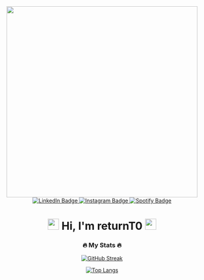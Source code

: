 <div id="header" align="center">
  <img src="https://media.giphy.com/media/v1.Y2lkPTc5MGI3NjExZTk5OWQ4MjQ4YTJkNDE1YTFjYjM4NDUzYTQ3YWY5MGMzODIyNDU0MCZlcD12MV9pbnRlcm5hbF9naWZzX2dpZklkJmN0PWc/f3iwJFOVOwuy7K6FFw/giphy.gif" width="500"/>
  <div id="badges">
  <a href="https://www.linkedin.com/in/vladislav-volkov-returnt0/">
    <img src="https://img.shields.io/badge/LinkedIn-blue?style=for-the-badge&logo=linkedin&logoColor=white" alt="LinkedIn Badge"/>
  </a>
  <a href="https://www.instagram.com/vlvolkov8/">
    <img src="https://img.shields.io/badge/Instagram-E4405F?style=for-the-badge&logo=instagram&logoColor=white" alt="Instagram Badge"/>
  </a>
  <a href="https://open.spotify.com/user/b3nvp4eh4gbfw7bvexggo72mx">
    <img src="https://img.shields.io/badge/Spotify-1ED760?&style=for-the-badge&logo=spotify&logoColor=white" alt="Spotify Badge"/>
  </a>
</div>
<h1>
<img src="https://github.com/TheDudeThatCode/TheDudeThatCode/blob/master/Assets/Hi.gif" width="29px"> 
Hi, I'm returnT0
<img src="https://github.com/TheDudeThatCode/TheDudeThatCode/blob/master/Assets/powerup.gif" width="29px">
</h1>
</div>

<div align="center">

### :fire: My Stats :fire:

<div align="center">

[![GitHub Streak](http://github-readme-streak-stats.herokuapp.com?user=returnT0&theme=dark&background=000000)](https://git.io/streak-stats)

[![Top Langs](https://github-readme-stats.vercel.app/api/top-langs/?username=returnT0&layout=compact&theme=vision-friendly-dark)](https://github.com/anuraghazra/github-readme-stats)

</div>

</div>
